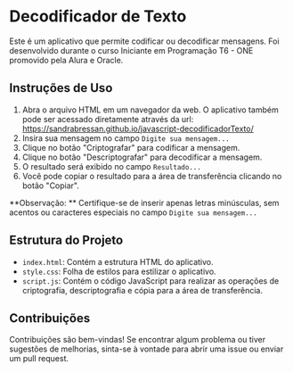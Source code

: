 # Decodificador de Texto

Este é um aplicativo que permite codificar ou decodificar mensagens. Foi desenvolvido durante o curso Iniciante em Programação T6 - ONE promovido pela Alura e Oracle.

## Instruções de Uso

1. Abra o arquivo HTML em um navegador da web. O aplicativo também pode ser acessado diretamente através da url: https://sandrabressan.github.io/javascript-decodificadorTexto/
2. Insira sua mensagem no campo `Digite sua mensagem...`
3. Clique no botão "Criptografar" para codificar a mensagem.
4. Clique no botão "Descriptografar" para decodificar a mensagem.
5. O resultado será exibido no campo `Resultado...`
6. Você pode copiar o resultado para a área de transferência clicando no botão "Copiar".

**Observação: ** Certifique-se de inserir apenas letras minúsculas, sem acentos ou caracteres especiais no campo `Digite sua mensagem...`

## Estrutura do Projeto

- `index.html`: Contém a estrutura HTML do aplicativo.
- `style.css`: Folha de estilos para estilizar o aplicativo.
- `script.js`: Contém o código JavaScript para realizar as operações de criptografia, descriptografia e cópia para a área de transferência.

## Contribuições

Contribuições são bem-vindas! Se encontrar algum problema ou tiver sugestões de melhorias, sinta-se à vontade para abrir uma issue ou enviar um pull request.

